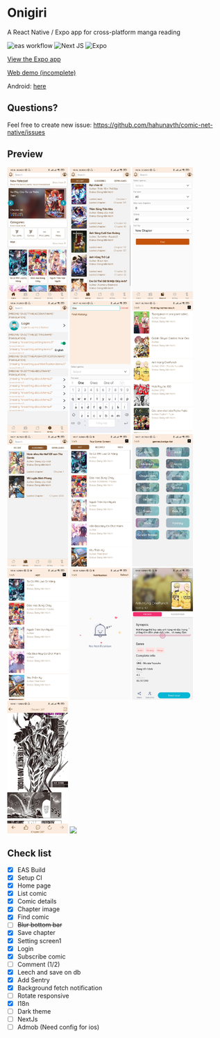 # Onigiri

A React Native / Expo app for cross-platform manga reading

![eas workflow](https://github.com/hahunavth/comic-net-native/actions/workflows/eas.yml/badge.svg)
![Next JS](https://img.shields.io/badge/Next-black?style=for-the-badge&logo=next.js&logoColor=white)
![Expo](https://img.shields.io/badge/expo-1C1E24?style=for-the-badge&logo=expo&logoColor=#D04A37)

[View the Expo app](https://expo.dev/@hahunavth/onigiri?release-channel=production)

[Web demo (incomplete)](https://hahunavth-comic.vercel.app/native)

Android: [here](./onigiri.apk)

## Questions?

Feel free to create new issue: https://github.com/hahunavth/comic-net-native/issues

## Preview

<p float="left">
  <img src="./screenshots/1.jpg" width="140" />
  <img src="./screenshots/2.jpg" width="140" /> 
  <img src="./screenshots/3.jpg" width="140" />
  <img src="./screenshots/4.jpg" width="140" />
  <img src="./screenshots/5.jpg" width="140" />
  <img src="./screenshots/6.jpg" width="140" />
  <img src="./screenshots/7.jpg" width="140" />
  <img src="./screenshots/8.jpg" width="140" />
  <img src="./screenshots/9.jpg" width="140" />
  <img src="./screenshots/10.jpg" width="140" />
  <img src="./screenshots/11.jpg" width="140" />
  <img src="./screenshots/12.jpg" width="140" />
  <img src="./screenshots/13.jpg" width="140" />
  <img src="./screenshots/14.jpg" width="140" />
</p>

## Check list

- [x] EAS Build
- [x] Setup CI
- [x] Home page
- [x] List comic
- [x] Comic details
- [x] Chapter image
- [x] Find comic
- [ ] ~~Blur bottom bar~~
- [x] Save chapter
- [x] Setting screen1
- [x] Login
- [x] Subscribe comic
- [ ] Comment (1/2)
- [x] Leech and save on db
- [x] Add Sentry
- [x] Background fetch notification
- [ ] Rotate responsive
- [x] I18n
- [ ] Dark theme
- [ ] NextJs
- [ ] Admob (Need config for ios)

